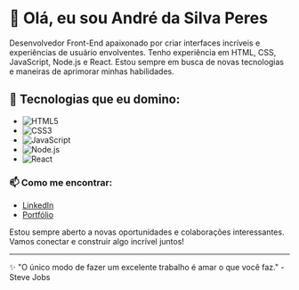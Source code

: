 
# 👋 Olá, eu sou André da Silva Peres

Desenvolvedor Front-End apaixonado por criar interfaces incríveis e experiências de usuário envolventes. Tenho experiência em HTML, CSS, JavaScript, Node.js e React. Estou sempre em busca de novas tecnologias e maneiras de aprimorar minhas habilidades.

## 🌟 Tecnologias que eu domino:

- ![HTML5](https://img.shields.io/badge/HTML5-E34F26?style=flat-square&logo=html5&logoColor=white)
- ![CSS3](https://img.shields.io/badge/CSS3-1572B6?style=flat-square&logo=css3&logoColor=white)
- ![JavaScript](https://img.shields.io/badge/JavaScript-F7DF1E?style=flat-square&logo=javascript&logoColor=black)
- ![Node.js](https://img.shields.io/badge/Node.js-339933?style=flat-square&logo=nodedotjs&logoColor=white)
- ![React](https://img.shields.io/badge/React-61DAFB?style=flat-square&logo=react&logoColor=black)

### 📫 Como me encontrar:
- [LinkedIn](https://www.linkedin.com/in/andre-da-silva-peres/)
- [Portfólio](https://seu-portfolio.com)

Estou sempre aberto a novas oportunidades e colaborações interessantes. Vamos conectar e construir algo incrível juntos!

---

✨ "O único modo de fazer um excelente trabalho é amar o que você faz." - Steve Jobs
